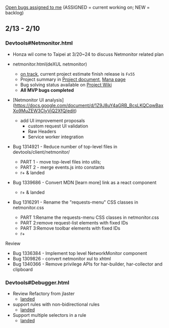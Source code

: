[Open bugs assigned to me](https://bugzilla.mozilla.org/buglist.cgi?quicksearch=assignee%3Agasolin%40mozilla.com) (ASSIGNED = current working on; NEW = backlog)

## 2/13 - 2/10

### Devtools#Netmonitor.html

- Honza wil come to Taipei at 3/20~24 to discuss Netmonitor related plan 

- netmonitor.html(deXUL netmonitor)
  - [on track](https://wiki.mozilla.org/DevTools/Netmonitor/Archive), current project estimate finish release is `Fx55`
  - Project summary in [Project document], [Mana page]
  - Bug solving status available on [Project Wiki]
  - **All MVP bugs completed**

- [Netmonitor UI analysis] (https://docs.google.com/document/d/1Z9J8uY4aGRB_BcsLKQCqwBaxXo9MuZEW3ClyVjQ2XfQ/edit)
  - add UI improvement proposals
    - custom request UI validation
    - Raw Headers
    - Service worker integration

- Bug 1314921 - Reduce number of top-level files in devtools/client/netmonitor/
  - PART 1 - move top-level files into utils; 
  - PART 2 - merge events.js into constants
  - r+ & landed
  
- Bug 1339686 - Convert MDN [learn more] link as a react component
  - r+ & landed

- Bug 1316291 - Rename the "requests-menu" CSS classes in netmonitor.css
  - PART 1:Rename the requests-menu CSS classes in netmonitor.css
  - PART 2:remove request-list elements with fixed IDs
  - PART 3:Remove toolbar elements with fixed IDs
  - r+

Review

- Bug 1336384 - Implement top level NetworkMonitor component
- Bug 1309826 - convert netmonitor xul to xhtml
- Bug 1340366 - Remove privilege APIs for har-builder, har-collector and clipboard


### Devtools#Debugger.html
  - Review Refactory from jlaster
    - [landed](https://github.com/gasolin/postcss-bidirection/pull/8)
  - support rules with non-bidirectional rules
    - [landed](https://github.com/gasolin/postcss-bidirection/commit/a491425b5f4d4578eb4ebd59f2b862c8b3e5ada1)
  - Support multiple selectors in a rule
    - [landed](https://github.com/gasolin/postcss-bidirection/commit/66330f51c31d005966205f325d9551c90732488f)


[Project document]: https://docs.google.com/document/d/19lyV04YtfX9X5ev2rhFeIuQPaVApgl8qdFpe4Rw4Np4/edit
[Mana page]: https://mana.mozilla.org/wiki/display/PM/Netmonitor+Project+Update
[Project Wiki]:  https://wiki.mozilla.org/DevTools/Netmonitor

